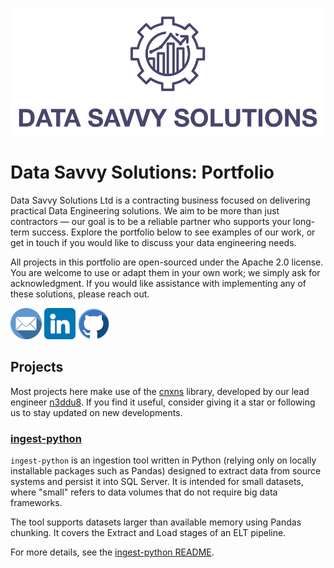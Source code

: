 ![Data Savvy Solutions](/assets/logo-text.png)

# Data Savvy Solutions: Portfolio

Data Savvy Solutions Ltd is a contracting business focused on delivering practical Data Engineering solutions. We aim to be more than just contractors — our goal is to be a reliable partner who supports your long-term success. Explore the portfolio below to see examples of our work, or get in touch if you would like to discuss your data engineering needs.

All projects in this portfolio are open-sourced under the Apache 2.0 license. You are welcome to use or adapt them in your own work; we simply ask for acknowledgment. If you would like assistance with implementing any of these solutions, please reach out.

[![MailTo](/assets/email-colour.png)](mailto:enquiries@data-savvy-solutions.com) [![LinkedIn](/assets/linkedin-colour.png)](https://www.linkedin.com/company/data-savvy-solutions/) [![GitHub](/assets/github-colour.png)](https://github.com/data-savvy-solutions)

## Projects

Most projects here make use of the [cnxns](https://github.com/n3ddu8/cnxns) library, developed by our lead engineer [n3ddu8](https://github.com/n3ddu8). If you find it useful, consider giving it a star or following us to stay updated on new developments.

### [ingest-python](https://github.com/data-savvy-solutions/ingest-small)

`ingest-python` is an ingestion tool written in Python (relying only on locally installable packages such as Pandas) designed to extract data from source systems and persist it into SQL Server. It is intended for small datasets, where "small" refers to data volumes that do not require big data frameworks.

The tool supports datasets larger than available memory using Pandas chunking. It covers the Extract and Load stages of an ELT pipeline.

For more details, see the [ingest-python README](https://github.com/data-savvy-solutions/ingest-python/blob/main/README.md).

